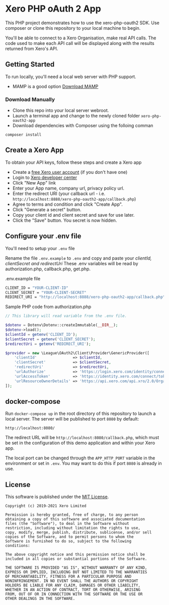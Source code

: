 # Xero PHP oAuth 2 App
This PHP project demonstrates how to use the xero-php-oauth2 SDK.  Use composer or clone this repository to your local machine to begin.

You'll be able to connect to a Xero Organisation, make real API calls. The code used to make each API call will be displayed along with the results returned from Xero's API.

## Getting Started
To run locally, you'll need a local web server with PHP support.  
* MAMP is a good option [Download MAMP](https://www.mamp.info/en/downloads/) 

### Download Manually
* Clone this repo into your local server webroot. 
* Launch a terminal app and change to the newly cloned folder `xero-php-oauth2-app`
* Download dependencies with Composer using the folloing comman

```
composer install
```

## Create a Xero App
To obtain your API keys, follow these steps and create a Xero app

* Create a [free Xero user account](https://www.xero.com/us/signup/api/) (if you don't have one)
* Login to [Xero developer center](https://developer.xero.com/myapps)
* Click "New App" link
* Enter your App name, company url, privacy policy url.
* Enter the redirect URI (your callback url - i.e. `http://localhost:8888/xero-php-oauth2-app/callback.php`)
* Agree to terms and condition and click "Create App".
* Click "Generate a secret" button.
* Copy your client id and client secret and save for use later.
* Click the "Save" button. You secret is now hidden.

## Configure your .env file
You'll need to setup your  `.env` file

Rename the file `.env.example` to `.env` and copy and paste your *clientId, clientSecret and redirectUri*  These .env variables will be read by authorization.php, callback.php, get.php.

.env.example file

```bash
CLIENT_ID = "YOUR-CLIENT-ID"
CLIENT_SECRET = "YOUR-CLIENT-SECRET"
REDIRECT_URI = "http://localhost:8888/xero-php-oauth2-app/callback.php"
```

Sample PHP code from authorization.php
```php
// This library will read variable from the .env file.

$dotenv = Dotenv\Dotenv::createImmutable(__DIR__);
$dotenv->load();
$clientId = getenv('CLIENT_ID');
$clientSecret = getenv('CLIENT_SECRET');
$redirectUri = getenv('REDIRECT_URI');

$provider = new \League\OAuth2\Client\Provider\GenericProvider([
	'clientId'                => $clientId,   
	'clientSecret'            => $clientSecret,
	'redirectUri'             => $redirectUri,
	'urlAuthorize'            => 'https://login.xero.com/identity/connect/authorize',
	'urlAccessToken'          => 'https://identity.xero.com/connect/token',
	'urlResourceOwnerDetails' => 'https://api.xero.com/api.xro/2.0/Organisation'
]);

```

## docker-compose

Run `docker-compose up` in the root directory of this repository to launch a local server.
The server will be published to port `8080` by default:

    http://localhost:8080/
    
The redirect URL will be `http://localhost:8080/callback.php`, which must be
set in the configuration of this demo application and within your Xero app.

The local port can be changed through the `APP_HTTP_PORT` variable in the
environment or set in `.env`.
You may want to do this if port `8080` is already in use.

## License

This software is published under the [MIT License](http://en.wikipedia.org/wiki/MIT_License).

	Copyright (c) 2019-2021 Xero Limited

	Permission is hereby granted, free of charge, to any person
	obtaining a copy of this software and associated documentation
	files (the "Software"), to deal in the Software without
	restriction, including without limitation the rights to use,
	copy, modify, merge, publish, distribute, sublicense, and/or sell
	copies of the Software, and to permit persons to whom the
	Software is furnished to do so, subject to the following
	conditions:

	The above copyright notice and this permission notice shall be
	included in all copies or substantial portions of the Software.

	THE SOFTWARE IS PROVIDED "AS IS", WITHOUT WARRANTY OF ANY KIND,
	EXPRESS OR IMPLIED, INCLUDING BUT NOT LIMITED TO THE WARRANTIES
	OF MERCHANTABILITY, FITNESS FOR A PARTICULAR PURPOSE AND
	NONINFRINGEMENT. IN NO EVENT SHALL THE AUTHORS OR COPYRIGHT
	HOLDERS BE LIABLE FOR ANY CLAIM, DAMAGES OR OTHER LIABILITY,
	WHETHER IN AN ACTION OF CONTRACT, TORT OR OTHERWISE, ARISING
	FROM, OUT OF OR IN CONNECTION WITH THE SOFTWARE OR THE USE OR
	OTHER DEALINGS IN THE SOFTWARE.


